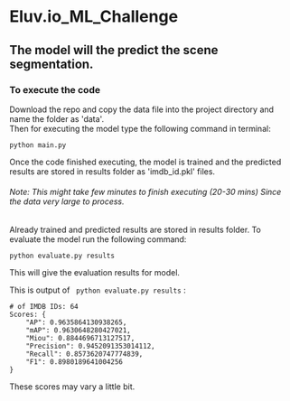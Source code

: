 # Eluv.io_ML_Challenge

## The model will the predict the scene segmentation. 

### To execute the code

Download the repo and copy the data file into the project directory and name the folder as 'data'.                                               
Then for executing the model type the following command in terminal:

```
python main.py
```

Once the code finished executing, the model is trained and the predicted results are stored in results folder as 'imdb_id.pkl' files.
###### Note: This might take few minutes to finish executing (20-30 mins) Since the data very large to process.

Already trained and predicted results are stored in results folder. To evaluate the model run the following command:

```
python evaluate.py results
```

This will give the evaluation results for model. 

This is output of ``` python evaluate.py results``` : 
```
# of IMDB IDs: 64
Scores: {
    "AP": 0.9635864130938265,
    "mAP": 0.9630648280427021,
    "Miou": 0.8844696713127517,
    "Precision": 0.9452091353014112,
    "Recall": 0.8573620747774839,
    "F1": 0.8980189641004256
}
```
These scores may vary a little bit. 
